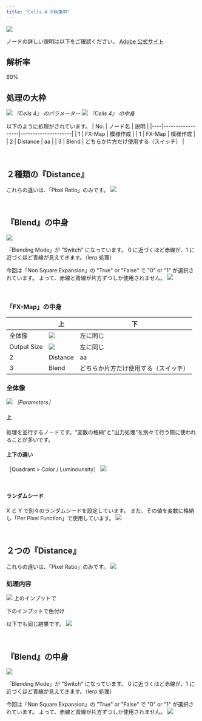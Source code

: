 ```yaml
---
title: "Cells 4 ※執筆中"
---
```

![](/images/591111c92d36ea/example2/2025-02-23_23h46_01.png)

ノードの詳しい説明は以下をご確認ください。
[Adobe 公式サイト](https://helpx.adobe.com/substance-3d-designer/substance-compositing-graphs/nodes-reference-for-substance-compositing-graphs/node-library/texture-generators/noises/cells-4.html)

## 解析率
60%

## 処理の大枠
![](/images/591111c92d36ea/example2/2025-03-02_19h57_10.png)
*『Cells 4』 のパラメーター*
![](/images/591111c92d36ea/example2/2025-03-02_16h09_44.png)
*『Cells 4』 の中身*

以下のように処理がされています。
| No. | ノード名                | 説明                     |
|----|------------------|---------------------|
| 1  | FX-Map  | 模様作成           |
| 1  | FX-Map  | 模様作成           |
| 2  | Distance | aa |
| 3  | Blend | どちらか片方だけ使用する（スイッチ） |


&nbsp;
## ２種類の『Distance』
これらの違いは、「Pixel Ratio」のみです。
![](/images/591111c92d36ea/example2/2025-03-02_16h25_48.png)


&nbsp;
## 『Blend』の中身
![](/images/591111c92d36ea/example2/2025-03-02_19h50_47.png)


「Blending Mode」が "Switch" になっています。
0 に近づくほど赤線が、1 に近づくほど青線が見えてきます。（lerp 処理）

今回は「Non Square Expansion」の "True" or "False" で "0" or "1" が選択されています。
よって、赤線と青線が片方ずつしか使用されません。
![](/images/591111c92d36ea/example2/2025-03-02_19h59_39.png)

&nbsp;
### 「FX-Map」の中身
|  | 上               | 下                     |
|----|------------------|---------------------|
| 全体像 | ![](/images/591111c92d36ea/example2/2025-03-02_20-32-13-400.png)  | 左に同じ  |
| Output Size  | ![](/images/591111c92d36ea/example2/2025-03-02_20-40-48-024.png)   | 左に同じ |
| 2  | Distance | aa |
| 3  | Blend | どちらか片方だけ使用する（スイッチ） |

### 全体像

![](/images/591111c92d36ea/example2/2025-03-02_20h20_33.png)
*［Parameters］*

#### 上
処理を並行するノードです。"変数の格納"と"出力処理"を別々で行う際に使われることが多いです。


#### 上下の違い
［Quadrant > Color / Luminounsity］
![](/images/591111c92d36ea/example1/2025-02-16_12h28_55.png)


&nbsp;
#### ランダムシード
X と Y で別々のランダムシードを設定しています。
また、その値を変数に格納し「Per Pixel Function」で使用しています。
![](/images/591111c92d36ea/example1/2025-02-16_15h53_09.png)




&nbsp;
## ２つの『Distance』
これらの違いは、「Pixel Ratio」のみです。
![](/images/591111c92d36ea/example2/2025-03-02_16h25_48.png)

### 処理内容
![](/images/591111c92d36ea/example2/2025-03-02_21h29_05.png)
上のインプットで


下のインプットで色付け


以下でも同じ結果です。
![](/images/591111c92d36ea/example2/2025-03-02_21h20_43.png)


&nbsp;
## 『Blend』の中身
![](/images/591111c92d36ea/example2/2025-03-02_19h50_47.png)


「Blending Mode」が "Switch" になっています。
0 に近づくほど赤線が、1 に近づくほど青線が見えてきます。（lerp 処理）

今回は「Non Square Expansion」の "True" or "False" で "0" or "1" が選択されています。
よって、赤線と青線が片方ずつしか使用されません。
![](/images/591111c92d36ea/example2/2025-03-02_19h59_39.png)